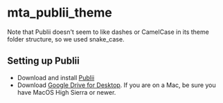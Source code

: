 # mta_publii_theme

Note that Publii doesn't seem to like dashes or CamelCase in its theme folder structure, so we used snake_case.

## Setting up Publii 
- Download and install [Publii](https://getpublii.com/download/)
- Download [Google Drive for Desktop](https://support.google.com/drive/answer/7329379). If you are on a Mac, be sure you have MacOS High Sierra or newer.
